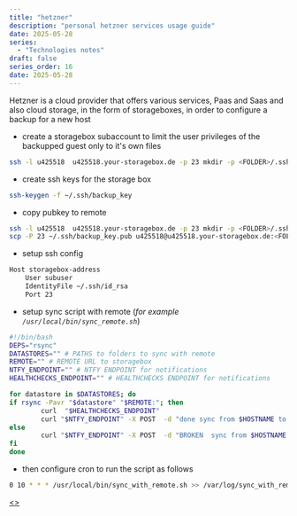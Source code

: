 ```yaml
---
title: "hetzner"
description: "personal hetzner services usage guide"
date: 2025-05-28
series:
  - "Technologies notes"
draft: false
series_order: 16
date: 2025-05-28
---
```


Hetzner is a cloud provider that offers various services, Paas and Saas and also cloud storage, in the form of storageboxes, in order to configure a backup for a new host

- create a storagebox subaccount to limit the user privileges of the backupped guest only to it's own files

```bash
ssh -l u425518  u425518.your-storagebox.de -p 23 mkdir -p <FOLDER>/.ssh
```

- create ssh keys for the storage box

```bash
ssh-keygen -f ~/.ssh/backup_key
```

- copy pubkey to remote

```bash
ssh -l u425518  u425518.your-storagebox.de -p 23 mkdir -p <FOLDER>/.ssh
scp -P 23 ~/.ssh/backup_key.pub u425518@u425518.your-storagebox.de:<FOLDER>/.ssh/authorized_keys
```

- setup ssh config

```bash
Host storagebox-address
    User subuser
    IdentityFile ~/.ssh/id_rsa
    Port 23
```

- setup sync script with remote (*for example `/usr/local/bin/sync_remote.sh`*)

```bash
#!/bin/bash
DEPS="rsync"
DATASTORES="" # PATHS to folders to sync with remote
REMOTE="" # REMOTE URL to storagebox
NTFY_ENDPOINT="" # NTFY ENDPOINT for notifications
HEALTHCHECKS_ENDPOINT="" # HEALTHCHECKS ENDPOINT for notifications

for datastore in $DATASTORES; do
if rsync -Pavr "$datastore" "$REMOTE:"; then
        curl  "$HEALTHCHECKS_ENDPOINT"
        curl "$NTFY_ENDPOINT" -X POST  -d "done sync from $HOSTNAME to $REMOTE of $datastore"
else
        curl "$NTFY_ENDPOINT" -X POST  -d "BROKEN  sync from $HOSTNAME to $REMOTE of $datastore"
fi
done
```

- then configure cron to run the script as follows

```bash
0 10 * * * /usr/local/bin/sync_with_remote.sh >> /var/log/sync_with_remote.log 2>1
```

[<](pages/technologies/terraform.md)[>](pages/technologies/navidrome.md)
